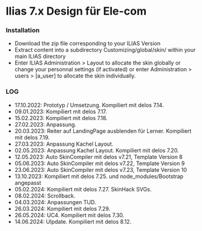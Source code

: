 # **Ilias 7.x Design für Ele-com** 

### **Installation**

* Download the zip file corresponding to your ILIAS Version
* Extract content into a subdirectory Customizing/global/skin/ within your main ILIAS directory
* Enter ILIAS Administration > Layout to allocate the skin globally or change your personnal settings (if activated) or enter Administration > users > [a_user] to allocate the skin individually.

### **LOG**
* 17.10.2022: Prototyp / Umsetzung. Kompiliert mit delos 7.14.
* 09.01.2023: Kompiliert mit delos 7.17.
* 15.02.2023: Kompiliert mit delos 7.18.
* 27.02.2023: Anpassung.
* 20.03.2023: Reiter auf LandingPage ausblenden für Lerner. Kompiliert mit delos 7.19.
* 27.03.2023: Anpassung Kachel Layout.
* 02.05.2023: Anpassung Kachel Layout. Kompiliert mit delos 7.20.
* 12.05.2023: Auto SkinCompiler mit delos v7.21, Template Version 8
* 05.06.2023: Auto SkinCompiler mit delos v7.22, Template Version 9
* 23.06.2023: Auto SkinCompiler mit delos v7.23, Template Version 10
* 13.10.2023: Kompiliert mit delos 7.25. und node_modules/Bootstrap angepasst
* 05.02.2024: Kompiliert mit delos 7.27. SkinHack SVGs.
* 08.02.2024: Scrollback.
* 04.03.2024: Anpassungen TUD.
* 26.03.2024: Kompiliert mit delos 7.29.
* 26.05.2024: UC4. Kompiliert mit delos 7.30.
* 14.06.2024: UIpdate. Kompiliert mit delos 8.12.
